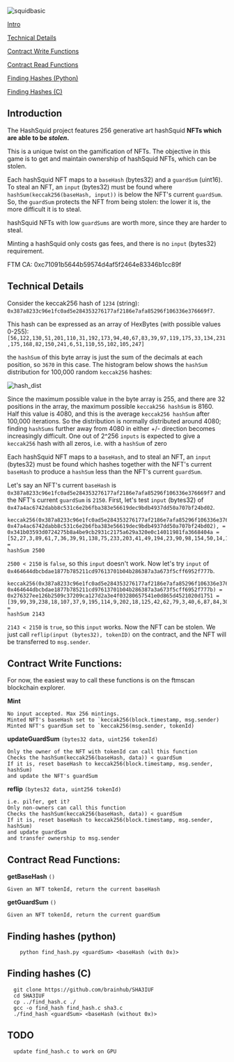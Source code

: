 
![squidbasic](https://github.com/hashsquid/hashsquid/assets/162920851/fb1bb752-90bb-4524-9895-bdb50a94dd5d)

[Intro](#introduction)

[Technical Details](#technical-details)

[Contract Write Functions](#contract-write-functions)

[Contract Read Functions](#contract-read-functions)

[Finding Hashes (Python)](#finding-hashes-python)

[Finding Hashes (C)](#finding-hashes-c)
    

## Introduction
  The HashSquid project features 256 generative art hashSquid **NFTs which are able to be _stolen_.** 
  
  This is a unique twist on the gamification of NFTs. The objective in this game is to get and maintain ownership of hashSquid NFTs, which can be stolen. 

  Each hashSquid NFT maps to a `baseHash` (bytes32) and a `guardSum` (uint16). To steal an NFT, an `input` (bytes32) must be found where `hashSum(keccak256(baseHash, input))` is below the NFT's current `guardSum`. So, the `guardSum` protects the NFT from being stolen: the lower it is, the more difficult it is to steal. 

  hashSquid NFTs with low `guardSums` are worth more, since they are harder to steal. 

  Minting a hashSquid only costs gas fees, and there is no `input` (bytes32) requirement.

  FTM CA: 0xc71091b5644b59574d4af5f2464e83346b1cc89f

## Technical Details
  Consider the keccak256 hash of `1234` (string): 
  `0x387a8233c96e1fc0ad5e284353276177af2186e7afa85296f106336e376669f7`. 
  
  This hash can be expressed as an array of HexBytes (with possible values 0-255): 
  `[56,122,130,51,201,110,31,192,173,94,40,67,83,39,97,119,175,33,134,231,175,168,82,150,241,6,51,110,55,102,105,247] `
  
  the `hashSum` of this byte array is just the sum of the decimals at each position, so `3670` in this case. The histogram below shows the `hashSum` distribution for 100,000 random `keccak256` hashes:
  
  ![hash_dist](https://github.com/hashsquid/hashsquid/assets/162920851/146f6b2f-6001-4bb8-ab3a-9d408ad23fba)

  Since the maximum possible value in the byte array is 255, and there are 32 positions in the array, the maximum possible `keccak256 hashSum` is 8160. Half this value is 4080, and this is the average `keccak256 hashSum` after 100,000 iterations. So the distribution is normally distributed around 4080; finding `hashSums` further away from 4080 in either +/- direction becomes increasingly difficult. One out of 2^256 `inputs` is expected to give a `keccak256` hash with all zeros, i.e. with a `hashSum` of zero

  Each hashSquid NFT maps to a `baseHash`, and to steal an NFT, an `input` (bytes32) must be found which hashes together with the NFT's current `baseHash` to produce a `hashSum` less than the NFT's current `guardSum`. 
  
  Let's say an NFT's current `baseHash` is `0x387a8233c96e1fc0ad5e284353276177af2186e7afa85296f106336e376669f7` and the NFT's current `guardSum` is `2150`. First, let's test `input` (bytes32) of `0x47a4ac6742dabb8c531c6e2b6fba383e56619dec9bdb4937dd50a707bf24bd02`.
  
```
keccak256(0x387a8233c96e1fc0ad5e284353276177af2186e7afa85296f106336e376669f7, 0x47a4ac6742dabb8c531c6e2b6fba383e56619dec9bdb4937dd50a707bf24bd02), =
0x341b03593d0724275b8a4be9cb2931c2175a629a320e0c14011981fa3668404a =
[52,27,3,89,61,7,36,39,91,138,75,233,203,41,49,194,23,90,98,154,50,14,12,20,1,25,129,250,54,104,64,74] =
hashSum 2500
  ```
  `2500 < 2150` is `false`, so this `input` doesn't work. Now let's try `input` of `0x464644dbcbdae1877b785211cd97613701b04b286387a3a673f5cff6952f777b`.

  ```
  keccak256(0x387a8233c96e1fc0ad5e284353276177af2186e7afa85296f106336e376669f7, 0x464644dbcbdae1877b785211cd97613701b04b286387a3a673f5cff6952f777b) =
0x276327ee126b2509c37209ca127d2a3e4f03280657541e0d865d4521020d1751 =
[39,99,39,238,18,107,37,9,195,114,9,202,18,125,42,62,79,3,40,6,87,84,30,13,134,93,69,33,2,13,23,81] =
hashSum 2143
  ```
  `2143 < 2150` is `true`, so this `input` works. Now the NFT can be stolen. We just call `reflip(input (bytes32), tokenID)` on the contract, and the NFT will be transferred to `msg.sender`. 

  ## Contract Write Functions:
  For now, the easiest way to call these functions is on the ftmscan blockchain explorer.
  
  **Mint** 
  
    No input accepted. Max 256 mintings. 
    Minted NFT's baseHash set to `keccak256(block.timestamp, msg.sender)
    Minted NFT's guardSum set to `keccak256(msg.sender, tokenId)

  **updateGuardSum** `(bytes32 data, uint256 tokenId)`
  
    Only the owner of the NFT with tokenId can call this function
    Checks the hashSum(keccak256(baseHash, data)) < guardSum
    If it is, reset baseHash to keccak256(block.timestamp, msg.sender, hashSum)
    and update the NFT's guardSum

  **reflip**  `(bytes32 data, uint256 tokenId)`
  
    i.e. pilfer, get it?
    Only non-owners can call this function
    Checks the hashSum(keccak256(baseHash, data)) < guardSum
    If it is, reset baseHash to keccak256(block.timestamp, msg.sender, hashSum)
    and update guardSum
    and transfer ownership to msg.sender
  
## Contract Read Functions:

  **getBaseHash** `()`

    Given an NFT tokenId, return the current baseHash

  **getGuardSum**  `()`

    Given an NFT tokenId, return the current guardSum
  
  
  
  ## Finding hashes (python)
        
        python find_hash.py <guardSum> <baseHash (with 0x)>
        
  ## Finding hashes (C)
    
      git clone https://github.com/brainhub/SHA3IUF
      cd SHA3IUF
      cp ../find_hash.c ./
      gcc -o find_hash find_hash.c sha3.c
      ./find_hash <guardSum> <baseHash (without 0x)>

  
  ## TODO 

      update find_hash.c to work on GPU
  
